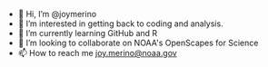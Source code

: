 - 👋 Hi, I’m @joymerino
- 👀 I’m interested in getting back to coding and analysis.
- 🌱 I’m currently learning GitHub and R
- 💞️ I’m looking to collaborate on NOAA's OpenScapes for Science 
- 📫 How to reach me joy.merino@noaa.gov

<!---
joymerino/joymerino is a ✨ special ✨ repository because its `README.md` (this file) appears on your GitHub profile.
You can click the Preview link to take a look at your changes.
--->
